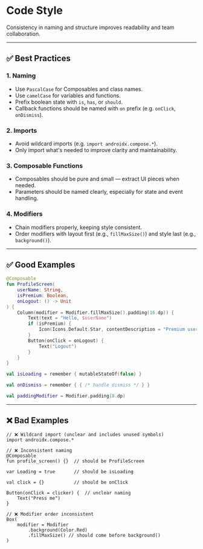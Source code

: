 # Code Style

Consistency in naming and structure improves readability and team collaboration.

---

## ✅ Best Practices

### 1. Naming
- Use `PascalCase` for Composables and class names.
- Use `camelCase` for variables and functions.
- Prefix boolean state with `is`, `has`, or `should`.
- Callback functions should be named with `on` prefix (e.g. `onClick`, `onDismiss`).

### 2. Imports
- Avoid wildcard imports (e.g. `import androidx.compose.*`).
- Only import what's needed to improve clarity and maintainability.

### 3. Composable Functions
- Composables should be pure and small — extract UI pieces when needed.
- Parameters should be named clearly, especially for state and event handling.

### 4. Modifiers
- Chain modifiers properly, keeping style consistent.
- Order modifiers with layout first (e.g., `fillMaxSize()`) and style last (e.g., `background()`).

---

## ✅ Good Examples

```kotlin
@Composable
fun ProfileScreen(
    userName: String,
    isPremium: Boolean,
    onLogout: () -> Unit
) {
    Column(modifier = Modifier.fillMaxSize().padding(16.dp)) {
        Text(text = "Hello, $userName")
        if (isPremium) {
            Icon(Icons.Default.Star, contentDescription = "Premium user")
        }
        Button(onClick = onLogout) {
            Text("Logout")
        }
    }
}

val isLoading = remember { mutableStateOf(false) }

val onDismiss = remember { { /* handle dismiss */ } }

val paddingModifier = Modifier.padding(8.dp)
```
---
## ❌ Bad Examples
```
// ❌ Wildcard import (unclear and includes unused symbols)
import androidx.compose.*

// ❌ Inconsistent naming
@Composable
fun profile_screen() {}  // should be ProfileScreen

var Loading = true       // should be isLoading

val click = {}           // should be onClick

Button(onClick = clicker) {  // unclear naming
    Text("Press me")
}

// ❌ Modifier order inconsistent
Box(
    modifier = Modifier
        .background(Color.Red)
        .fillMaxSize() // should come before background()
)
```